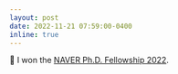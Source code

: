 ```yaml
---
layout: post
date: 2022-11-21 07:59:00-0400
inline: true
---
```


🎉  I won the [NAVER Ph.D. Fellowship 2022](http://cvlab.postech.ac.kr/lab/news.php#2022_29).